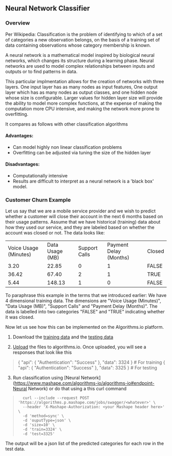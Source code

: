 ## Neural Network Classifier
### Overview

Per Wikipedia: Classification is the problem of identifying to which of a set
of categories a new observation belongs, on the basis of a training set of data
containing observations whose category membership is known.

A neural network is a mathematical model inspired by biological neural
networks, which changes its structure during a learning phase. Neural networks
are used to model complex relationships between inputs and outputs or to find
patterns in data.

This particular implmentation allows for the creation of networks with three
layers. One input layer has as many nodes as input features, One output layer
which has as many nodes as output classes, and one hidden node whose size is
configurable. Larger values for hidden layer size will provide the ability to
model more complex functions, at the expense of making the computation more CPU
intensive, and making the network more prone to overfitting.

It compares as follows with other classification algorithms

#### Advantages:
* Can model highly non linear classification problems
* Overfitting can be adjusted via tuning the size of the hidden layer

#### Disadvantages:
* Computationally intensive
* Results are difficult to interpret as a neural network is a 'black box' model.

### Customer Churn Example

Let us say that we are a mobile service provider and we wish to predict whether
a customer will close their account in the next 6 months based on their usage
patterns. Assume that we have historical (training) data about how they used
our service, and they are labeled based on whether the account was closed or
not. The data looks like:

<table>
<tr><td>Voice Usage (Minutes)</td><td>Data Usage (MB)</td><td>Support Calls</td><td>Payment Delay (Months)</td><td>Closed</td></tr>
<tr><td>3.20</td><td>22.85</td><td>0</td><td>1</td><td>FALSE</td></tr>
<tr><td>36.42</td><td>67.40</td><td>2</td><td>1</td><td>TRUE</td></tr>
<tr><td>5.44</td><td>148.13</td><td>1</td><td>0</td><td>FALSE</td></tr>
</table>

To paraphrase this example in the terms that we introduced earlier: We have 4
dimensional training data. The dimensions are "Voice Usage (Minutes)", "Data
Usage (MB)", "Support Calls" and "Payment Delay (Months)".  The data is
labelled into two categories "FALSE" and "TRUE" indicating whether it was
closed.

Now let us see how this can be implemented on the Algorithms.io platform.

1. Download the [training
data](https://s3.amazonaws.com/sample_dataset.algorithms.io/customer_data_train.csv)
and the [testing
data](https://s3.amazonaws.com/sample_dataset.algorithms.io/customer_data_test.csv)

2.  [Upload](https://www.mashape.com/algorithms-io/algorithms-io#endpoint-Upload)
the files to algorithms.io.  Once uploaded, you will see a responses that look
like this
>   { "api": { "Authentication": "Success" }, "data": 3324 } # For training
>   { "api": { "Authentication": "Success" }, "data": 3325 } # For testing

3. Run classification using [Neural Network](https://www.mashape.com/algorithms-io/algorithms-io#endpoint-Neural Network)
or do that using a this curl command

>		curl --include --request POST 'https://algorithms.p.mashape.com/jobs/swagger/<whatever>' \
>		--header 'X-Mashape-Authorization: <your Mashape header here>' \
>		-d 'method=sync' \
>		-d 'ouputType=json' \
>		-d 'size=10' \
>		-d 'train=3324' \
>		-d 'test=3325'

The output will be a json list of the predicted categories for each row in the
test data.
